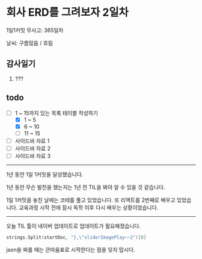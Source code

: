 # 회사 ERD를 그려보자 2일차

1일1커밋 무사고: 365일차

날씨: 구름많음 / 흐림

## 감사일기

1. ???

## todo

- [ ] 1 ~ 15까지 있는 목록 테이블 작성하기
  - [x] 1 ~ 5
  - [x] 6 ~ 10
  - [ ] 11 ~ 15
- [ ] 사이드바 자료 1
- [ ] 사이드바 자료 2
- [ ] 사이드바 자료 3

---

1년 동안 1일 1커밋을 달성했습니다.

1년 동안 무슨 발전을 했는지는 1년 전 TIL을 봐야 알 수 있을 것 같습니다.

1일 1커밋을 놓친 날에는 코테를 풀고 있었습니다. 또 리액트를 2번째로 배우고 있었습니다. 교육과정 시작 전에 잠시 독학 이후 다시 배우는 상황이었습니다.

---

오늘 TIL 툴이 네이버 업데이트로 업데이트가 필요해졌습니다.

```go
strings.Split(startDoc, "},\"sliderImagePlay~~2")[0]
```

json을 짜를 때는 큰따옴표로 시작한다는 점을 잊지 맙시다.
